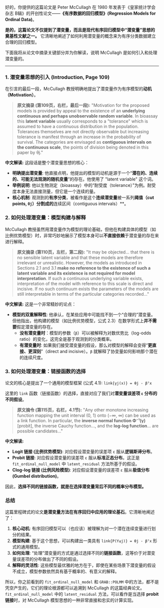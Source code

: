 好的，你提供的这篇论文是 Peter McCullagh 在 1980 年发表于《皇家统计学会杂志 B辑》的开创性论文——**《有序数据的回归模型》(Regression Models for Ordinal Data)**。

**是的，这篇论文不仅提到了潜变量，而且是现代有序回归模型中“潜变量”思想的奠基性文献之一。** 它清晰地阐述了如何利用潜变量的概念来为有序分类数据建立合理的回归模型。

下面我将从论文中摘录关键部分并为你解读，说明 McCullagh 是如何引入和处理潜变量的。

---

### 1. 潜变量思想的引入 (Introduction, Page 109)

在引言的最后一段，McCullagh 教授明确地提出了潜变量作为有序模型的**动机（Motivation）**。

> **原文摘录 (第109页，右栏，最后一段):**
> "Motivation for the proposed models is provided by appeal to the existence of an **underlying continuous and perhaps unobservable random variable**. In bioassay this **latent variable** usually corresponds to a "tolerance" which is assumed to have a continuous distribution in the population. Tolerances themselves are not directly observable but increasing tolerance is manifest through an increase in the probability of survival. The categories are envisaged as **contiguous intervals on the continuous scale**, the points of division being denoted in this paper by θj."

**中文解读:**
这段话是整个潜变量思想的核心：
*   **明确提出潜变量**: 他直接点明，他提出的模型的动机是源于一个“**潜在的、连续的、可能无法观测的随机变量**”的存在。他使用了 "latent variable" 这个词。
*   **举例说明**: 他以生物测定（bioassay）中的“耐受度（tolerance）”为例。耐受度本身无法直接测量，但它是一个连续的量。
*   **核心机制**: 观测到的**有序分类**，被看作是这个**连续潜变量**被一系列**阈值（cut points, `θj`）分割成的**连续区间（contiguous intervals）**。

### 2. 如何处理潜变量：模型构建与解释

McCullagh 教授虽然用潜变量作为模型的理论基础，但他在构建具体的模型（如比例优势模型）时，非常巧妙地展示了模型本身可以**不直接依赖**于潜变量的存在来进行解释。

> **原文摘录 (第110页，左栏，第二段):**
> "It may be objected... that there is no sensible latent variable and that these models are therefore irrelevant or unrealistic. However, the models as introduced in Sections 2.1 and 3.1 **make no reference to the existence of such a latent variable and its existence is not required for model interpretation**. If such a continuous underlying variable exists, interpretation of the model with reference to this scale is direct and incisive. If no such continuum exists the parameters of the models are still interpretable in terms of the particular categories recorded..."

**中文解读:**
这是一个非常精妙的论点：
*   **模型的双重解释性**: 他承认，在某些应用中可能找不到一个“合理的”潜变量。但他指出，他构建的模型（如比例优势模型，公式 2.3）在数学形式上**并不需要**假定潜变量的存在。
    *   **没有潜变量时**：模型的参数（`β`）可以被解释为对数优势比（log-odds ratio）的变化，这完全是基于观测到的分类概率。
    *   **有潜变量时**: 如果我们接受潜变量的假设，那么对模型的解释会变得“**更直接、更深刻**”（direct and incisive）。`β` 就解释了协变量如何影响那个潜在的连续尺度。

### 3. 如何处理潜变量：链接函数的选择

论文的核心是提出了一个通用的模型框架 (公式 4.1):
`link{γj(x)} = θj - βᵀx`

这里的 `link` 函数（链接函数）的选择，直接对应了我们对**潜变量误差项 `ε` 分布的不同假设**。

> **原文摘令 (第115页，右栏，4.1节):**
> "Any other monotone increasing function mapping the unit interval (0, 1) onto (−∞, ∞) can be used as a link function. In particular, the **inverse normal function Φ⁻¹(γ)** [probit], the inverse Cauchy function..., and the **log-log function**... are possible candidates..."

**中文解读:**
*   **Logit 链接 (比例优势模型)**: 对应假设潜变量的误差项 `ε` 服从**逻辑斯谛分布**。
*   **Probit 链接**: 对应假设潜变量的误差项 `ε` 服从**标准正态分布**。这正是 `fit_ordinal_null_model` 中 `latent_residual` 方法所基于的假设。
*   **Clog-log 链接 (比例风险模型)**: 对应假设潜变量的误差项 `ε` 服从**极值分布 (Gumbel distribution)**。

因此，**选择不同的链接函数，就是在选择潜变量背后不同的概率分布模型。**

### 总结

这篇里程碑式的论文**是潜变量方法在有序回归中应用的理论基石**。它清晰地阐述了：

1.  **核心动机**: 有序回归模型可以（也应该）被理解为对一个潜在连续变量进行划分的结果。
2.  **模型构建**: 基于这个思想，可以构建出一类具有 `link{P(Y≤j)} = θj - βᵀx` 形式的通用模型。
3.  **如何处理**: “处理”潜变量的方式是通过选择不同的**链接函数**，这等价于对潜变量误差项的分布做出了不同的假设。
4.  **解释的灵活性**: 这些模型最优雅的地方在于，即使在某些场景下潜变量的假设不成立，模型参数依然具有基于概率的、有意义的解释。

所以，你之前看到的 `fit_ordinal_null_model` 和 `GRAB::POLMM` 中的方法，都不是凭空产生的，它们的理论根源都可以追溯到 McCullagh 的这篇经典论文。`fit_ordinal_null_model` 中的 `latent_residual` 方法，可以看作是当选择 **probit 链接**时，对 McCullagh 模型思想的一种非常直接和忠实的计算实现。